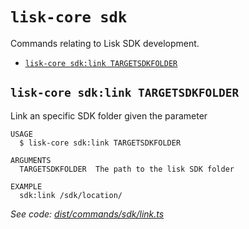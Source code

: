 # `lisk-core sdk`

Commands relating to Lisk SDK development.

- [`lisk-core sdk:link TARGETSDKFOLDER`](#lisk-core-sdklink-targetsdkfolder)

## `lisk-core sdk:link TARGETSDKFOLDER`

Link an specific SDK folder given the parameter

```
USAGE
  $ lisk-core sdk:link TARGETSDKFOLDER

ARGUMENTS
  TARGETSDKFOLDER  The path to the lisk SDK folder

EXAMPLE
  sdk:link /sdk/location/
```

_See code: [dist/commands/sdk/link.ts](https://github.com/LiskHQ/lisk-core/blob/v3.0.0-debug.2/dist/commands/sdk/link.ts)_
